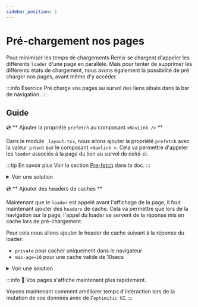 ```yaml
---
sidebar_position: 2
---
```


# Pré-chargement nos pages

Pour minimiser les temps de chargements Remix se chargent d'appeler les différents `loader` d'une page en parallèle. Mais pour tenter de supprimer les différents états de chargement, nous avons également la possibilité de pré charger nos pages, avant même d'y accéder.

:::info Exercice
Pré charge vos pages au survol des liens situés dans la bar de navigation.
:::

## Guide

💿 ** Ajouter la propriété `prefetch` au composant `<NavLink />` **

Dans le module `_layout.tsx`, nous allons ajouter la propriété `prefetch` avec la valeur `intent` sur le composant `<Navlink >`. Cela va permettre d'appeler les `loader` associés à la page du lien au survol de celui-ci.

:::tip En savoir plus
Voir la section [Pre-fetch](https://remix.run/docs/en/1.14.3/components/link#prefetch) dans la doc.
:::

<details>
  <summary>Voir une solution</summary>

```tsx title="app/_layout.tsx"
import { Scripts } from "@remix-run/react";

export default function App() {
  return (
    // ...
    <NavLink
      // highlight-next-line
      prefetch="intent"
      to={`/playlists/${playlist.id}`}
      //...
    >
      <PlaylistIcon className="mr-2 h-4 w-4" />
      {playlist.name}
    </NavLink>
    //...
  );
}
```

</details>

💿 ** Ajouter des headers de caches **

Maintenant que le `loader` est appelé avant l'affichage de la page, il faut maintenant ajouter des `headers` de cache. Cela va permettre que lors de la navigation sur la page, l'appel du loader se servent de la réponse mis en cache lors de pré-chargement.

Pour cela nous allons ajouter le header de cache suivant à la réponse du loader:

- `private` pour cacher uniquement dans le navigateur
- `max-age=10` pour une cache valide de 10secs

<details>
  <summary>Voir une solution</summary>

```tsx title="app/routes/_layout.playlists.$id.(edit).tsx"
export const loader = async ({ params }: LoaderArgs) => {
  //...
  return json(
    { playlist, availableTracks },
    // highlight-start
    {
      headers: {
        "Cache-Control": "private, max-age=10",
      },
    }
    // highlight-end
  );
};
```

</details>

:::info 👏 Vos pages s'affiche maintenant plus rapidement.

Voyons maintenant comment améliorer temps d'intéraction lors de la mutation de vos données avec de l'`optimitic UI`.
:::
